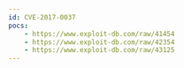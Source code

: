 ```yaml
---
id: CVE-2017-0037
pocs:
    - https://www.exploit-db.com/raw/41454
    - https://www.exploit-db.com/raw/42354
    - https://www.exploit-db.com/raw/43125
---
```

